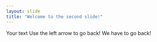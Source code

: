 ```yaml
---
layout: slide
title: "Welcome to the second slide!"
---
```

Your text
Use the left arrow to go back! We have to go back!

